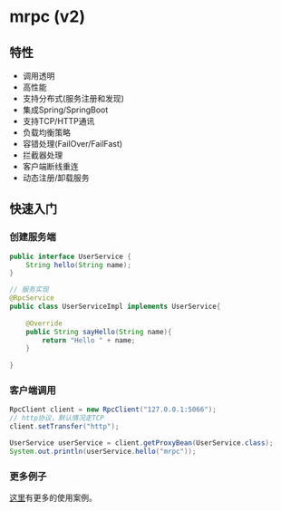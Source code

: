 # mrpc (v2)

## 特性

- 调用透明
- 高性能
- 支持分布式(服务注册和发现)
- 集成Spring/SpringBoot
- 支持TCP/HTTP通讯
- 负载均衡策略
- 容错处理(FailOver/FailFast)
- 拦截器处理
- 客户端断线重连
- 动态注册/卸载服务

## 快速入门

### 创建服务端

```java
public interface UserService {
    String hello(String name);
}

// 服务实现
@RpcService
public class UserServiceImpl implements UserService{
    
    @Override
    public String sayHello(String name){
        return "Hello " + name;
    }
    
}
```

### 客户端调用

```java
RpcClient client = new RpcClient("127.0.0.1:5066");
// http协议，默认情况走TCP
client.setTransfer("http");

UserService userService = client.getProxyBean(UserService.class);
System.out.println(userService.hello("mrpc"));
```

### 更多例子

[这里](/mrpc-demo)有更多的使用案例。